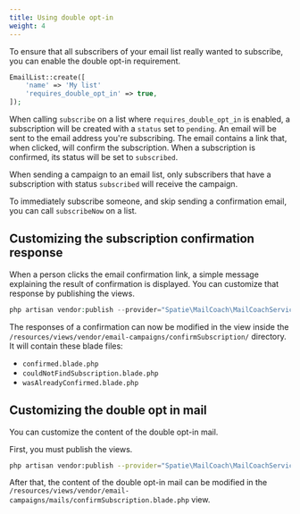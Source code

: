 ```yaml
---
title: Using double opt-in
weight: 4
---
```


To ensure that all subscribers of your email list really wanted to subscribe, you can enable the double opt-in requirement.

```php
EmailList::create([
    'name' => 'My list'
    'requires_double_opt_in' => true,
]);
```

When calling `subscribe` on a list where `requires_double_opt_in` is enabled, a subscription will be created with a `status` set to `pending`. An email will be sent to the email address you're subscribing. The email contains a link that, when clicked, will confirm the subscription. When a subscription is confirmed, its status will be set to `subscribed`.

When sending a campaign to an email list, only subscribers that have a subscription with status `subscribed` will receive the campaign.

To immediately subscribe someone, and skip sending a confirmation email, you can call `subscribeNow` on a list.

## Customizing the subscription confirmation response

When a person clicks the email confirmation link, a simple message explaining the result of confirmation is displayed. You can customize that response by publishing the views.

```php
php artisan vendor:publish --provider="Spatie\MailCoach\MailCoachServiceProvider" --tag="views"
```

The responses of a confirmation can now be modified in the view inside the `/resources/views/vendor/email-campaigns/confirmSubscription/` directory. It will contain these blade files:

- `confirmed.blade.php`
- `couldNotFindSubscription.blade.php`
- `wasAlreadyConfirmed.blade.php`

## Customizing the double opt in mail

You can customize the content of the double opt-in mail.

First, you must publish the views.

```bash
php artisan vendor:publish --provider="Spatie\MailCoach\MailCoachServiceProvider" --tag="views"
```

After that, the content of the double opt-in mail can be modified in the `/resources/views/vendor/email-campaigns/mails/confirmSubscription.blade.php` view.
